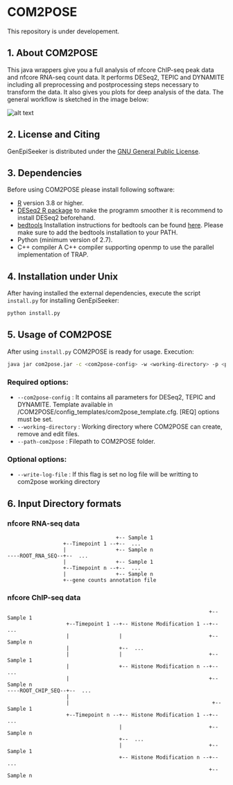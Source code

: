 # COM2POSE

This repository is under developement.

## 1. About COM2POSE


This java wrappers give you a full analysis of nfcore ChIP-seq peak data and nfcore RNA-seq count data. It performs DESeq2, TEPIC and DYNAMITE including all  preprocessing and postprocessing steps necessary to transform the data. It also gives you plots for deep analysis of the data. The general workflow is sketched in the image below:

![alt text](https://github.com/biomedbigdata/COM2POSE/blob/master/COM2POSE_framework.png)

## 2. License and Citing

GenEpiSeeker is distributed under the [GNU General Public License](https://www.gnu.org/licenses/gpl-3.0.en.html).

## 3. Dependencies

Before using COM2POSE please install following software:

- [R](https://cran.r-project.org/bin/windows/base/) version 3.8 or higher.
- [DESeq2 R package](http://bioconductor.org/packages/release/bioc/html/DESeq2.html) to make the programm smoother it is recommend to install DESeq2 beforehand.
- [bedtools](https://github.com/arq5x/bedtools2) Installation instructions for bedtools can be found [here](https://bedtools.readthedocs.io/en/latest/content/installation.html). Please make sure to add the bedtools installation to your PATH.
- Python (minimum version of 2.7).
- C++ compiler A C++ compiler supporting openmp to use the parallel implementation of TRAP.

## 4. Installation under Unix

After having installed the external dependencies, execute the script `install.py` for installing GenEpiSeeker:

```sh
python install.py
```
## 5. Usage of COM2POSE

After using `install.py` COM2POSE is ready for usage. 
Execution:
```sh
java jar com2pose.jar -c <com2pose-config> -w <working-directory> -p <path-com2pose> [-l]
```

### Required options: 
- `--com2pose-config` : It contains all parameters for DESeq2, TEPIC and DYNAMITE. Template available in /COM2POSE/config_templates/com2pose_template.cfg. [REQ] options must be set.
- `--working-directory` : Working directory where COM2POSE can create, remove and edit files.
- `--path-com2pose` : Filepath to COM2POSE folder.

### Optional options: 
- `--write-log-file` : If this flag is set no log file will be writting to com2pose working directory

## 6. Input Directory formats

### nfcore RNA-seq data
```
                                   +-- Sample 1
                  +--Timepoint 1 --+--  ...
                  |                +-- Sample n
----ROOT_RNA_SEQ--+--  ...
                  |                +-- Sample 1
                  +--Timepoint n --+--  ...
                  |                +-- Sample n
                  +--gene counts annotation file
```

### nfcore ChIP-seq data
```
                                                                 +-- Sample 1
                   +--Timepoint 1 --+-- Histone Modification 1 --+-- ...
                   |                |                            +-- Sample n
                   |                +--  ...
                   |                |                            +-- Sample 1
                   |                +-- Histone Modification n --+-- ...
                   |                                             +-- Sample n
----ROOT_CHIP_SEQ--+--  ...
                   |
                   |                                              +-- Sample 1
                   +--Timepoint n --+-- Histone Modification 1 --+-- ...
                                    |                            +-- Sample n
                                    +--  ...
                                    |                            +-- Sample 1
                                    +-- Histone Modification n --+-- ...
                                                                 +-- Sample n


```
